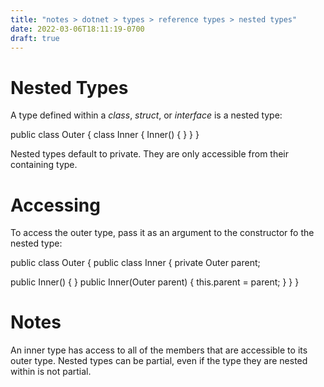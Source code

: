 ```yaml
---
title: "notes > dotnet > types > reference types > nested types"
date: 2022-03-06T18:11:19-0700
draft: true
---
```

# Nested Types
A type defined within a *class*, *struct*, or *interface* is a nested type:

public class Outer {
class Inner {
Inner() { }
}
}

Nested types default to private. They are only accessible from their containing type.

# Accessing
To access the outer type, pass it as an argument to the constructor fo the nested type:

public class Outer {
public class Inner {
private Outer parent;

public Inner() { }
public Inner(Outer parent) {
this.parent = parent;
}
}
}

# Notes
An inner type has access to all of the members that are accessible to its outer type.
Nested types can be partial, even if the type they are nested within is not partial.
